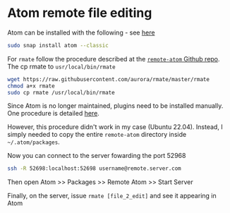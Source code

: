 # Atom remote file editing


Atom can be installed with the following - see [here](https://snapcraft.io/install/atom/ubuntu)

```bash
sudo snap install atom --classic
```

For `rmate` follow the procedure described at the [`remote-atom` Github repo](https://github.com/randy3k/remote-atom). The cp rmate to `usr/local/bin/rmate`

```bash
wget https://raw.githubusercontent.com/aurora/rmate/master/rmate
chmod a+x rmate
sudo cp rmate /usr/local/bin/rmate
```

Since Atom is no longer maintained, plugins need to be installed manually.
One procedure is detailed [here](https://stackoverflow.com/questions/74837424/atom-certificate-has-expired).

However, this procedure didn't work in my case (Ubuntu 22.04). Instead, I simply needed to copy the entire `remote-atom` directory inside `~/.atom/packages`.

Now you can connect to the server fowarding the port 52968

```bash
ssh -R 52698:localhost:52698 username@remote.server.com
```

Then open Atom >> Packages >> Remote Atom >> Start Server

Finally, on the server, issue `rmate [file_2_edit]` and see it appearing in Atom
